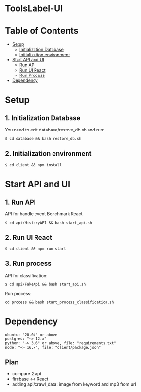 # ToolsLabel-UI

# Table of Contents

<!--ts-->

- [Setup](#setup)
  - [Initialization Database](#1-initialization-database)
  - [Initialization environment](#2-initialization-environment)
- [Start API and UI](#start-api-and-ui)
  - [Run API](#1-run-api)
  - [Run UI React](#2-run-ui-react)
  - [Run Process](#3-run-process)
- [Dependency](#dependency)

<!--te-->

# Setup

## 1. Initialization Database

You need to edit database/restore_db.sh and run:

```
$ cd database && bash restore_db.sh
```

## 2. Initialization environment

```
$ cd client && npm install
```

# Start API and UI

## 1. Run API

API for handle event Benchmark React

```
$ cd api/HistoryAPI && bash start_api.sh
```

## 2. Run UI React

```
$ cd client && npm run start
```

## 3. Run process

API for classification:

```
$ cd api/FakeApi && bash start_api.sh
```

Run process:

```
cd process && bash start_process_classification.sh
```

# Dependency

```
ubuntu: "20.04" or above
postgres: "~> 12.x"
python: "~> 3.6" or above, file: "requirements.txt"
node: "~> 16.x", file: "client/package.json"
```

## Plan

- compare 2 api
- firebase <-> React
- adding api/crawl_data: image from keyword and mp3 from url
